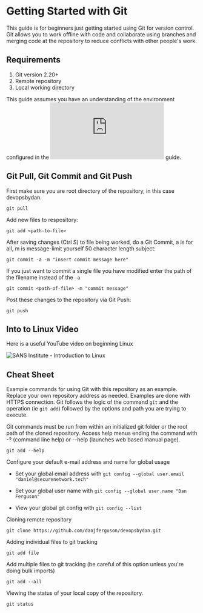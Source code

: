 # Getting Started with Git

This guide is for beginners just getting started using Git for version control. Git allows you to work offline with code and collaborate using branches and merging code at the repository to reduce conflicts with other people's work.

## Requirements

1. Git version 2.20+
2. Remote repository
3. Local working directory

This guide assumes you have an understanding of the environment configured in the ![Windows DevOps System Setup](https://github.com/danjferguson/devopsbydan/blob/master/how-to/setup-win-devops.md) guide.

## Git Pull, Git Commit and Git Push

First make sure you are root directory of the repository, in this case devopsbydan.

`git pull`

Add new files to respository:

`git add <path-to-file>`

After saving changes (Ctrl S) to file being worked, do a Git Commit, a is for all, m is message-limit yourself 50 character length subject: 

`git commit -a -m "insert commit message here"`

If you just want to commit a single file you have modified enter the path of the filename instead of the `-a`

`git commit <path-of-file> -m "commit message"`

Post these changes to the repository via Git Push: 

`git push`

## Into to Linux Video

Here is a useful YouTube video on beginning Linux

![SANS Institute - Introduction to Linux](https://www.youtube.com/watch?v=bU3ZnRt5qNk)

## Cheat Sheet

Example commands for using Git with this repository as an example. Replace your own repository address as needed. Examples are done with HTTPS connection. Git follows the logic of the command `git` and the operation (ie `git add`) followed by the options and path you are trying to execute.

Git commands must be run from within an initialized git folder or the root path of the cloned repository. Access help menus ending the command with -? (command line help) or --help (launches web based manual page).

`git add --help`

Configure your default e-mail address and name for global usage

* Set your global email address with `git config --global user.email "daniel@securenetwork.tech"`

* Set your global user name with `git config --global user.name "Dan Ferguson"`

* View your global git config with `git config --list`

Cloning remote repository

`git clone https://github.com/danjferguson/devopsbydan.git`

Adding individual files to git tracking

`git add file`

Add multiple files to git tracking (be careful of this option unless you're doing bulk imports)

`git add --all`

Viewing the status of your local copy of the repository.

`git status`